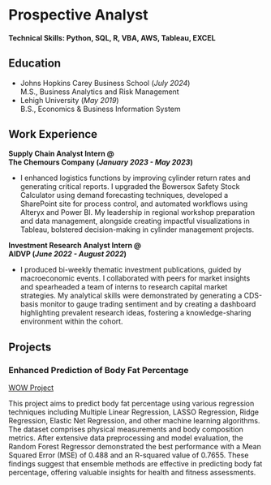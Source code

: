 # Prospective Analyst

#### Technical Skills: Python, SQL, R, VBA, AWS, Tableau, EXCEL

## Education
- Johns Hopkins Carey Business School (_July 2024_) \
  M.S., Business Analytics and Risk Management         		
- Lehigh University (_May 2019_) \
  B.S., Economics & Business Information System

## Work Experience
**Supply Chain Analyst Intern @ \
The Chemours Company (_January 2023 - May 2023_)**
- I enhanced logistics functions by improving cylinder return rates and generating critical reports. I upgraded the Bowersox Safety Stock Calculator using demand forecasting techniques, developed a SharePoint site for process control, and automated workflows using Alteryx and Power BI. My leadership in regional workshop preparation and data management, alongside creating impactful visualizations in Tableau, bolstered decision-making in cylinder management projects.

**Investment Research Analyst Intern @ \
AIDVP (_June 2022 - August 2022_)**
- I produced bi-weekly thematic investment publications, guided by macroeconomic events. I collaborated with peers for market insights and spearheaded a team of interns to research capital market strategies. My analytical skills were demonstrated by generating a CDS-basis monitor to gauge trading sentiment and by creating a dashboard highlighting prevalent research ideas, fostering a knowledge-sharing environment within the cohort.

## Projects
### Enhanced Prediction of Body Fat Percentage
[WOW Project](https://colab.research.google.com/gist/clay-lu/3b3b8e36a4bdc36eb86d0d61e57eb3ae/wow-project-notebook.ipynb)

This project aims to predict body fat percentage using various regression techniques including Multiple Linear Regression, LASSO Regression, Ridge Regression, Elastic Net Regression, and other machine learning algorithms. The dataset comprises physical measurements and body composition metrics. After extensive data preprocessing and model evaluation, the Random Forest Regressor demonstrated the best performance with a Mean Squared Error (MSE) of 0.488 and an R-squared value of 0.7655. These findings suggest that ensemble methods are effective in predicting body fat percentage, offering valuable insights for health and fitness assessments.

